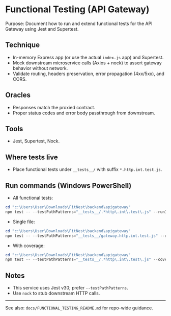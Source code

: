 # Functional Testing (API Gateway)

Purpose: Document how to run and extend functional tests for the API Gateway using Jest and Supertest.

## Technique
- In-memory Express app (or use the actual `index.js` app) and Supertest.
- Mock downstream microservice calls (Axios + nock) to assert gateway behavior without network.
- Validate routing, headers preservation, error propagation (4xx/5xx), and CORS.

## Oracles
- Responses match the proxied contract.
- Proper status codes and error body passthrough from downstream.

## Tools
- Jest, Supertest, Nock.

## Where tests live
- Place functional tests under `__tests__/` with suffix `*.http.int.test.js`.

## Run commands (Windows PowerShell)

- All functional tests:
```powershell
cd "c:\Users\User\Downloads\FitNest\backend\apigateway"
npm test -- --testPathPatterns="__tests__/.*http\.int\.test\.js" --runInBand
```

- Single file:
```powershell
cd "c:\Users\User\Downloads\FitNest\backend\apigateway"
npm test -- --testPathPatterns="__tests__/gateway.http.int.test.js" --runInBand
```

- With coverage:
```powershell
cd "c:\Users\User\Downloads\FitNest\backend\apigateway"
npm test -- --testPathPatterns="__tests__/.*http\.int\.test\.js" --coverage --runInBand
```

## Notes
- This service uses Jest v30; prefer `--testPathPatterns`.
- Use `nock` to stub downstream HTTP calls.

---
See also: `docs/FUNCTIONAL_TESTING_README.md` for repo-wide guidance.
